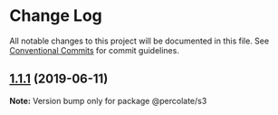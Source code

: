 # Change Log

All notable changes to this project will be documented in this file.
See [Conventional Commits](https://conventionalcommits.org) for commit guidelines.

## [1.1.1](https://github.com/percolate/blend/tree/master/pkgs/s3/compare/@percolate/s3@1.1.0...@percolate/s3@1.1.1) (2019-06-11)

**Note:** Version bump only for package @percolate/s3
